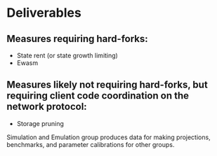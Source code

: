 # Deliverables

## Measures requiring hard-forks:

* State rent \(or state growth limiting\)
* Ewasm

## Measures likely not requiring hard-forks, but requiring client code coordination on the network protocol:

* Storage pruning

Simulation and Emulation group produces data for making projections, benchmarks, and parameter calibrations for other groups.

